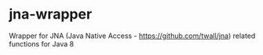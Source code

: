 # jna-wrapper
Wrapper for JNA (Java Native Access - https://github.com/twall/jna) related functions for Java 8
